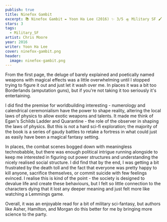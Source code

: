 ```yaml
---
publish: true
title: Ninefox Gambit
excerpt: 📚 Ninefox Gambit ✒️ Yoon Ha Lee (2016) ✨ 3/5 🛸 Military SF 🖌️ Chris Moore
stars: 3
tags:
  - Military_SF
artist: Chris Moore
year: 2016
writer: Yoon Ha Lee
cover: ninefox-gambit.png
header:
  image: ninefox-gambit.png
---
```

From the first page, the deluge of barely explained and poetically named weapons with magical effects was a little overwhelming until I stopped trying to figure it out and just let it wash over me. In places it was a bit too Borderlands (amputation guns), but if you're not taking it too seriously it's entertaining.   
  
I did find the premise for worldbuilding interesting - numerology and calendrical ceremonialism have the power to shape reality, altering the local laws of physics to allow exotic weapons and talents. It made me think of Egan's Schilds Ladder and Quarantine - the role of the observer in shaping the laws of physics. But this is not a hard sci-fi exploration; the majority of the book is a series of gaudy battles to retake a fortress in what could just as easily have been a magical fantasy setting.   
  
In places, the combat scenes bogged down with meaningless technobabble, but there was enough political intrigue running alongside to keep me interested in figuring out power structures and understanding the nicely realised social structure. I did find that by the end, I was getting a bit frustrated by the death toll and the fact that everyone was pretty happy to kill anyone, sacrifice themselves, or commit suicide with few feelings evinced. I realise this is kind of the point - the society is designed to devalue life and create these behaviours, but I felt so little connection to the characters dying that it lost any deeper meaning and just felt more like watching a Lemmings game.  
  
Overall, it was an enjoyable read for a bit of military sci-fantasy, but authors like Asher, Hamilton, and Morgan do this better for me by bringing more science to the party.